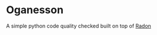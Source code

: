 # Oganesson

A simple python code quality checked built on top of [Radon](https://pypi.org/project/radon/)